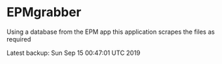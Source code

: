 # EPMgrabber
Using a database from the EPM app this application scrapes the files as required


Latest backup: Sun Sep 15 00:47:01 UTC 2019
